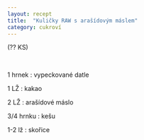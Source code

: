 ```yaml
---
layout: recept
title:  "Kuličky RAW s arašídovým máslem"
category: cukroví
---
```


(?? KS)

<br>

<div class="ingredience" markdown="1">

1 hrnek
: vypeckované datle

1 LŽ
: kakao

2 LŽ
: arašídové máslo

3/4 hrnku
: kešu

1-2 lž
: skořice

</div>
